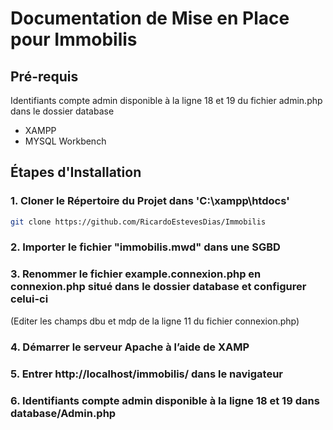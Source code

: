 # Documentation de Mise en Place pour Immobilis

## Pré-requis


Identifiants compte admin disponible à la ligne 18 et 19 du fichier admin.php dans le dossier database



- XAMPP
- MYSQL Workbench

## Étapes d'Installation

### 1. Cloner le Répertoire du Projet dans 'C:\xampp\htdocs'

```bash
git clone https://github.com/RicardoEstevesDias/Immobilis
```
### 2. Importer le fichier "immobilis.mwd" dans une SGBD

### 3. Renommer le fichier example.connexion.php en connexion.php situé dans le dossier database et configurer celui-ci
(Editer les champs dbu et mdp de la ligne 11 du fichier connexion.php)
### 4. Démarrer le serveur Apache à l’aide de XAMP


### 5. Entrer http://localhost/immobilis/ dans le navigateur

### 6. Identifiants compte admin disponible à la ligne 18 et 19 dans database/Admin.php
